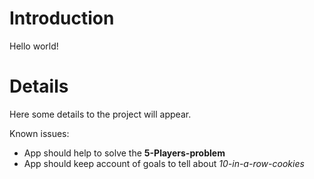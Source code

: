 # Introduction #

Hello world!


# Details #

Here some details to the project will appear.

Known issues:
  * App should help to solve the **5-Players-problem**
  * App should keep account of goals to tell about _10-in-a-row-cookies_
